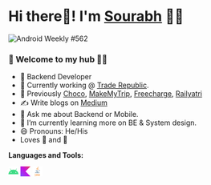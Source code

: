 # Hi there👋! I'm [Sourabh](https://www.linkedin.com/in/sourabhsaldi/) 🙋‍♂️

![Android Weekly #562](https://androidweekly.net/issues/issue-562/badge) 

### 🎍 Welcome to my hub 👨‍💻

- 👦 Backend Developer
- 💼 Currently working @ [Trade Republic](https://traderepublic.com/en-de).
- 💼 Previously [Choco](https://choco.com/), [MakeMyTrip](https://www.makemytrip.com/), [Freecharge](https://www.freecharge.in/), [Railyatri](https://www.railyatri.in/)
- ✍️ Write blogs on [Medium](https://medium.com/@saldisourabh)
- 💬 Ask me about Backend or Mobile.
- 🌱 I’m currently learning more on BE & System design.
- 😄 Pronouns: He/His
- Loves 🏏 and 🎵


**Languages and Tools:**  

<code><img height="20" src="https://raw.githubusercontent.com/github/explore/80688e429a7d4ef2fca1e82350fe8e3517d3494d/topics/android/android.png"></code>
<code><img height="20" src="https://raw.githubusercontent.com/github/explore/80688e429a7d4ef2fca1e82350fe8e3517d3494d/topics/kotlin/kotlin.png"></code>
<code><img height="20" src="https://raw.githubusercontent.com/github/explore/80688e429a7d4ef2fca1e82350fe8e3517d3494d/topics/java/java.png"></code>
